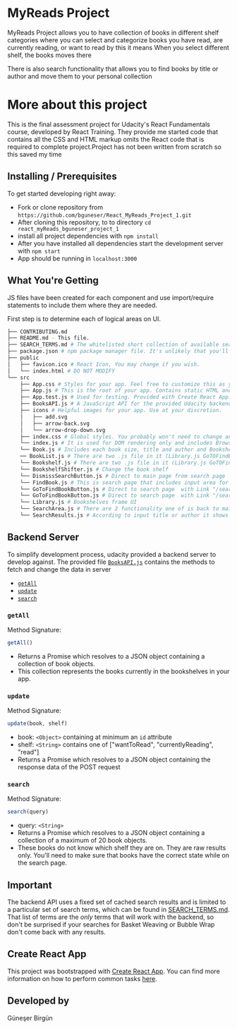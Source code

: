 # MyReads Project

MyReads Project allows you to have collection of books in different shelf categories where you can select and categorize books you have read, are currently reading, or want to read by this it means When you select different shelf, the books moves there

There is also search functionality that allows you to find books by title or author and move them to your personal collection  

# More about this project

This is the final assessment project for Udacity's React Fundamentals course, developed by React Training. They provide me started code that contains all the CSS and HTML markup omits the React code that is required to complete project.Project has not been written from scratch so this saved my time

## Installing / Prerequisites

To get started developing right away:

* Fork or clone repository from `https://github.com/bguneser/React_MyReads_Project_1.git`
* After cloning this repository, to to directory `cd react_myReads_bguneser_project_1`
* install all project dependencies with `npm install`
* After you have installed all dependencies start the development server with `npm start`
* App should be running in `localhost:3000`


## What You're Getting

JS files have been created for each component  and use import/require statements to include them where they are needed.

First step is to determine each of logical areas on UI.

```bash
├── CONTRIBUTING.md
├── README.md - This file.
├── SEARCH_TERMS.md # The whitelisted short collection of available search terms for you to use with your app.
├── package.json # npm package manager file. It's unlikely that you'll need to modify this.
├── public
│   ├── favicon.ico # React Icon, You may change if you wish.
│   └── index.html # DO NOT MODIFY
└── src
    ├── App.css # Styles for your app. Feel free to customize this as you desire.
    ├── App.js # This is the root of your app. Contains static HTML and 2 Routers root url `/`  is for listing books (ListBook.js) and `/search` for FindBook.js to direct search page
    ├── App.test.js # Used for testing. Provided with Create React App. Testing is encouraged, but not required.
    ├── BooksAPI.js # A JavaScript API for the provided Udacity backend. Instructions for the methods are below.
    ├── icons # Helpful images for your app. Use at your discretion.
    │   ├── add.svg
    │   ├── arrow-back.svg
    │   └── arrow-drop-down.svg
    ├── index.css # Global styles. You probably won't need to change anything here.
    └── index.js # It is used for DOM rendering only and includes BrowserRouter for Route functionality
    └── Book.js # Includes each book size, title and author and BookshelfShifter.js to categorize book
    ── BookList.js # There are two .js file in it (Library.js GoTOFindBookButton.js). Main objective is to list book on shelf and has navigation button for search page
    └── Bookshelf.js # There are two .js file in it (Library.js GoTOFindBookButton.js). Main objective is to list books on shelves and has navigation button to go to search page
    └── BookshelfShifter.js # Change the book shelf 
    └── DismissSearchButton.js # Direct to main page from search page 
    └── FindBook.js # This is search page that includes input area for title, author, list for searched books
    └── GoToFindBookButton.js # Direct to search page  with Link "/search"
    └── GoToFindBookButton.js # Direct to search page  with Link "/search"
    └── Library.js # Bookshelves frame UI
    └── SearchArea.js # There are 2 functionality one of is back to mainpage with DismissSearchButton.js and input area to find book by title and author
    └── SearchResults.js # According to input title or author it shows searched book list 

```

## Backend Server

To simplify  development process, udacity provided a backend server  to develop against. The provided file [`BooksAPI.js`](src/BooksAPI.js) contains the methods to fetch and change the data in server

* [`getAll`](#getall)
* [`update`](#update)
* [`search`](#search)

### `getAll`

Method Signature:

```js
getAll()
```

* Returns a Promise which resolves to a JSON object containing a collection of book objects.
* This collection represents the books currently in the bookshelves in your app.

### `update`

Method Signature:

```js
update(book, shelf)
```

* book: `<Object>` containing at minimum an `id` attribute
* shelf: `<String>` contains one of ["wantToRead", "currentlyReading", "read"]  
* Returns a Promise which resolves to a JSON object containing the response data of the POST request

### `search`

Method Signature:

```js
search(query)
```

* query: `<String>`
* Returns a Promise which resolves to a JSON object containing a collection of a maximum of 20 book objects.
* These books do not know which shelf they are on. They are raw results only. You'll need to make sure that books have the correct state while on the search page.

## Important
The backend API uses a fixed set of cached search results and is limited to a particular set of search terms, which can be found in [SEARCH_TERMS.md](SEARCH_TERMS.md). That list of terms are the _only_ terms that will work with the backend, so don't be surprised if your searches for Basket Weaving or Bubble Wrap don't come back with any results.

## Create React App

This project was bootstrapped with [Create React App](https://github.com/facebookincubator/create-react-app). You can find more information on how to perform common tasks [here](https://github.com/facebookincubator/create-react-app/blob/master/packages/react-scripts/template/README.md).

## Developed by

Güneşer Birgün

